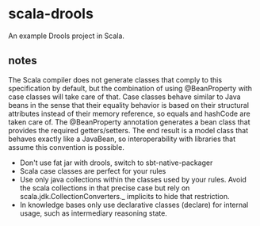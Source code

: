 # scala-drools
An example Drools project in Scala.

## notes

The Scala compiler does not generate classes that comply to this specification by default, but the combination of using @BeanProperty with case classes will take care of that. 
Case classes behave similar to Java beans in the sense that their equality behavior is based on their structural attributes instead of their memory reference, so equals and 
hashCode are taken care of. 
The @BeanProperty annotation generates a bean class that provides the required getters/setters. 
The end result is a model class that behaves exactly like a JavaBean, so interoperability with libraries that assume this convention is possible.

- Don't use fat jar with drools, switch to sbt-native-packager
- Scala case classes are perfect for your rules
- Use only java collections within the classes used by your rules. Avoid the scala collections in that precise case but rely on scala.jdk.CollectionConverters._ implicits to hide that restriction.
- In knowledge bases only use declarative classes (declare) for internal usage, such as intermediary reasoning state.
